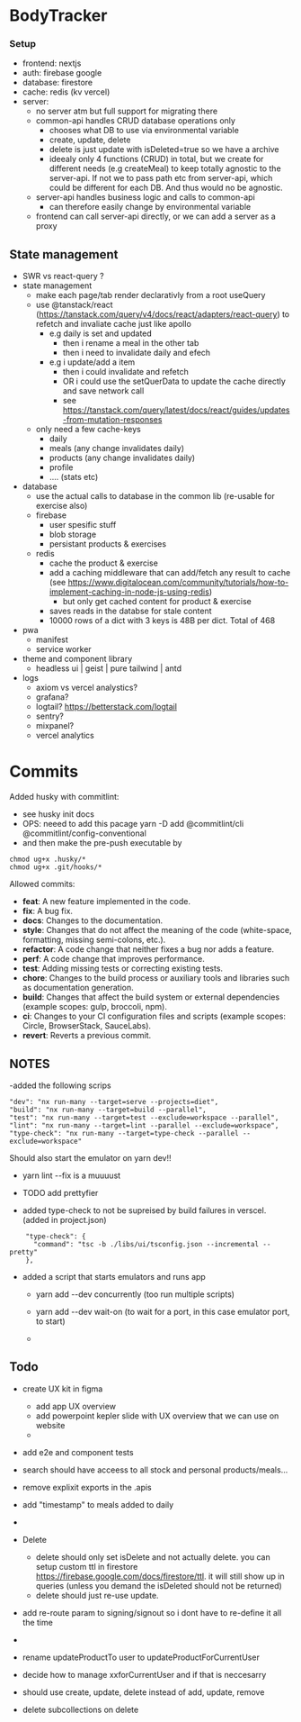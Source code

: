# BodyTracker

### Setup
- frontend: nextjs
- auth: firebase google
- database: firestore
- cache: redis (kv vercel)
- server:
    - no server atm but full support for migrating there
    - common-api handles CRUD database operations only
        - chooses what  DB to use via environmental variable
        - create, update, delete
        - delete is just update with isDeleted=true so we have a archive
        - ideealy only 4 functions (CRUD) in total, but we create for different needs (e.g createMeal) to keep totally agnostic to the server-api. If not we to pass path etc from server-api, which could be different for each DB. And thus would no be agnostic.
    - server-api handles business logic and calls to common-api
        - can therefore easily change by environmental variable
    - frontend can call server-api directly, or we can add a server as a proxy

## State management
- SWR vs react-query ?
- state management
    - make each page/tab render declarativly from a root useQuery
    - use @tanstack/react (https://tanstack.com/query/v4/docs/react/adapters/react-query) to refetch and invaliate cache just like apollo 
        - e.g daily is set and updated
            - then i rename a meal in the other tab
            - then i need to invalidate daily and efech
        - e.g i update/add a item
            - then i could invalidate and refetch
            - OR i could use the setQuerData to update the cache directly and save network call
            - see https://tanstack.com/query/latest/docs/react/guides/updates-from-mutation-responses
    - only need a few cache-keys
        - daily
        - meals (any change invalidates daily)
        - products (any change invalidates daily)
        - profile
        - .... (stats etc)
- database
    - use the actual calls to database in the common lib (re-usable for exercise also)
    - firebase
        - user spesific stuff
        - blob storage
        - persistant products & exercises
    - redis
        - cache the product & exercise
        - add a caching middleware that can add/fetch any result to cache (see https://www.digitalocean.com/community/tutorials/how-to-implement-caching-in-node-js-using-redis)
            - but only get cached content for product & exercise 
        - saves reads in the databse for stale content
        - 10000 rows of a dict with 3 keys is 48B per dict. Total of 468
- pwa
    - manifest
    - service worker
- theme and component library
    - headless ui | geist | pure tailwind | antd
- logs
    - axiom vs vercel analystics?
    - grafana?
    - logtail? https://betterstack.com/logtail
    - sentry?
    - mixpanel?
    - vercel analytics



# Commits

Added husky with commitlint:

- see husky init docs
- OPS: neeed to add this pacage yarn -D add  @commitlint/cli @commitlint/config-conventional
- and then make the pre-push executable by
```
chmod ug+x .husky/*
chmod ug+x .git/hooks/*
```


Allowed commits: 
- **feat**: A new feature implemented in the code.
- **fix**: A bug fix.
- **docs**: Changes to the documentation.
- **style**: Changes that do not affect the meaning of the code (white-space, formatting, missing semi-colons, etc.).
- **refactor**: A code change that neither fixes a bug nor adds a feature.
- **perf**: A code change that improves performance.
- **test**: Adding missing tests or correcting existing tests.
- **chore**: Changes to the build process or auxiliary tools and libraries such as documentation generation.
- **build**: Changes that affect the build system or external dependencies (example scopes: gulp, broccoli, npm).
- **ci**: Changes to your CI configuration files and scripts (example scopes: Circle, BrowserStack, SauceLabs).
- **revert**: Reverts a previous commit.

## NOTES
-added the following scrips

    "dev": "nx run-many --target=serve --projects=diet",
    "build": "nx run-many --target=build --parallel",
    "test": "nx run-many --target=test --exclude=workspace --parallel",
    "lint": "nx run-many --target=lint --parallel --exclude=workspace",
    "type-check": "nx run-many --target=type-check --parallel --exclude=workspace"
Should also start the emulator on yarn dev!!

- yarn lint --fix is a muuuust

- TODO add prettyfier
- added type-check to not be supreised by build failures in verscel. (added in project.json)

```
    "type-check": {
      "command": "tsc -b ./libs/ui/tsconfig.json --incremental --pretty"
    },
```

- added a script that starts emulators and runs app 
    - yarn add --dev concurrently (too run multiple scripts)
    - yarn add --dev wait-on (to wait for a port, in this case emulator port, to start)

    - 

## Todo
- create UX kit in figma
    - add app UX overview
    - add powerpoint kepler slide with UX overview that we can use on website
    - 
- add e2e and component tests
- search should have acceess to all stock and personal products/meals...
- remove explixit exports in the .apis
- add "timestamp" to meals added to daily
- 
- Delete 
    - delete should only set isDelete and not actually delete. you can setup custom ttl in firestore https://firebase.google.com/docs/firestore/ttl. it will still show up in queries (unless you demand the isDeleted should not be returned)
    - delete should just re-use update. 

- add re-route param to signing/signout so i dont have to re-define it all the time 
- 
- rename updateProductTo user to updateProductForCurrentUser
- decide how to manage xxforCurrentUser and if that is neccesarry
- should use create, update, delete instead of add, update, remove
- delete subcollections on delete
